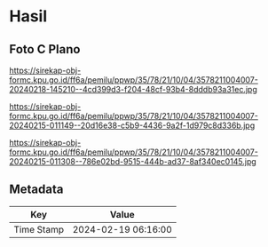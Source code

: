 # Hasil

## Foto C Plano

https://sirekap-obj-formc.kpu.go.id/ff6a/pemilu/ppwp/35/78/21/10/04/3578211004007-20240218-145210--4cd399d3-f204-48cf-93b4-8dddb93a31ec.jpg

https://sirekap-obj-formc.kpu.go.id/ff6a/pemilu/ppwp/35/78/21/10/04/3578211004007-20240215-011149--20d16e38-c5b9-4436-9a2f-1d979c8d336b.jpg

https://sirekap-obj-formc.kpu.go.id/ff6a/pemilu/ppwp/35/78/21/10/04/3578211004007-20240215-011308--786e02bd-9515-444b-ad37-8af340ec0145.jpg


## Metadata

| Key        | Value               |
| ---------- | ------------------- |
| Time Stamp | 2024-02-19 06:16:00 |



